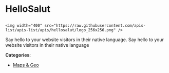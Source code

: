 # HelloSalut<p align="center">
    <img width="400" src="https://raw.githubusercontent.com/apis-list/apis-list/apis/hellosalut/logo_256x256.png" />
</p>

Say hello to your website visitors in their native language.  Say hello to your website visitors in their native language

**Categories**:

- [Maps & Geo](https://github/apis-list/apis-list#maps-and-geo)





